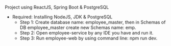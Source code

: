 Project using ReactJS, Spring Boot & PostgreSQL
- Required: Installing NodeJS, JDK & PostgreSQL
   - Step 1: Create database name: employee_master, then in Schemas of DB employee_master create new Schemas name: emp.
   - Step 2: Open employee-service by any IDE you have and run it.
   - Step 3: Run employee-web by using command line: npm run dev.
